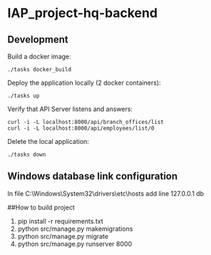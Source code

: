 # IAP_project-hq-backend

## Development
Build a docker image:
```
./tasks docker_build
```

Deploy the application locally (2 docker containers):
```
./tasks up
```

Verify that API Server listens and answers:
```
curl -i -L localhost:8000/api/branch_offices/list
curl -i -L localhost:8000/api/employees/list/0
```

Delete the local application:
```
./tasks down
```
## Windows database link configuration

In file C:\Windows\System32\drivers\etc\hosts add line
127.0.0.1       db

##How to build project
1. pip install -r requirements.txt
2. python src/manage.py makemigrations
3. python src/manage.py migrate 
4. python src/manage.py runserver 8000